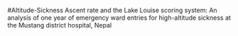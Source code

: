 #Altitude-Sickness
Ascent rate and the Lake Louise scoring system: An analysis of one year of emergency ward entries for high-altitude sickness at the Mustang district hospital, Nepal
